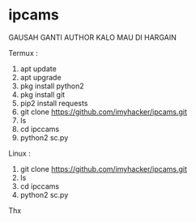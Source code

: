 # ipcams

GAUSAH GANTI AUTHOR KALO MAU DI HARGAIN 


Termux : 
1. apt update
2. apt upgrade
3. pkg install python2
4. pkg install git
5. pip2 install requests
6. git clone https://github.com/imyhacker/ipcams.git
7. ls
8. cd ipccams
9. python2 sc.py

Linux : 
1. git clone https://github.com/imyhacker/ipcams.git
2. ls
3. cd ipccams
4. python2 sc.py



Thx
